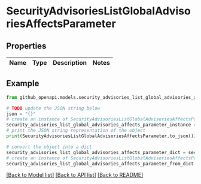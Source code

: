 # SecurityAdvisoriesListGlobalAdvisoriesAffectsParameter


## Properties

Name | Type | Description | Notes
------------ | ------------- | ------------- | -------------

## Example

```python
from github_openapi.models.security_advisories_list_global_advisories_affects_parameter import SecurityAdvisoriesListGlobalAdvisoriesAffectsParameter

# TODO update the JSON string below
json = "{}"
# create an instance of SecurityAdvisoriesListGlobalAdvisoriesAffectsParameter from a JSON string
security_advisories_list_global_advisories_affects_parameter_instance = SecurityAdvisoriesListGlobalAdvisoriesAffectsParameter.from_json(json)
# print the JSON string representation of the object
print(SecurityAdvisoriesListGlobalAdvisoriesAffectsParameter.to_json())

# convert the object into a dict
security_advisories_list_global_advisories_affects_parameter_dict = security_advisories_list_global_advisories_affects_parameter_instance.to_dict()
# create an instance of SecurityAdvisoriesListGlobalAdvisoriesAffectsParameter from a dict
security_advisories_list_global_advisories_affects_parameter_from_dict = SecurityAdvisoriesListGlobalAdvisoriesAffectsParameter.from_dict(security_advisories_list_global_advisories_affects_parameter_dict)
```
[[Back to Model list]](../README.md#documentation-for-models) [[Back to API list]](../README.md#documentation-for-api-endpoints) [[Back to README]](../README.md)


